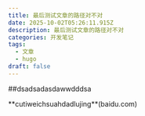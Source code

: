 ```yaml
---
title: 最后测试文章的路径对不对
date: 2025-10-02T05:26:11.915Z
description: 最后测试文章的路径对不对
categories: 开发笔记
tags:
  - 文章
  - hugo
draft: false
---
```

\#﻿#dsadsadasdawwdddsa

\*﻿\*cutiweichsuahdadlujing\*\*(baidu.com)